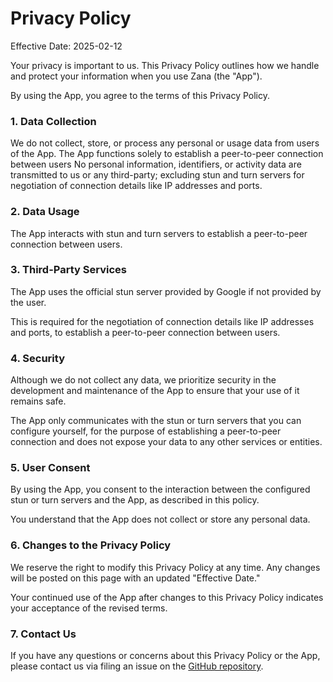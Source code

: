 # Privacy Policy

Effective Date: 2025-02-12

Your privacy is important to us.
This Privacy Policy outlines how we handle and protect your information when you use
Zana (the "App").

By using the App, you agree to the terms of this Privacy Policy.

### 1. Data Collection

We do not collect, store, or process any personal or usage data from users of the App.
The App functions solely to establish a peer-to-peer connection between users
No personal information, identifiers, or activity data are transmitted to us or any third-party;
excluding stun and turn servers for negotiation of connection details like IP addresses and ports.

### 2. Data Usage

The App interacts with stun and turn servers to establish a peer-to-peer connection between users.

### 3. Third-Party Services

The App uses the official stun server provided by Google
if not provided by the user.

This is required for the negotiation of connection details like IP addresses and ports,
to establish a peer-to-peer connection between users.

### 4. Security

Although we do not collect any data,
we prioritize security in the development and maintenance of the App to
ensure that your use of it remains safe.

The App only communicates with the stun or turn servers
that you can configure yourself,
for the purpose of establishing a peer-to-peer connection and
does not expose your data to any other services or entities.

### 5. User Consent

By using the App,
you consent to the interaction between the configured stun or turn servers and the App,
as described in this policy.

You understand that the App does not collect or store any personal data.

### 6. Changes to the Privacy Policy

We reserve the right to modify this Privacy Policy at any time.
Any changes will be posted on this page with an updated "Effective Date."

Your continued use of the App after changes to this Privacy Policy indicates
your acceptance of the revised terms.

### 7. Contact Us

If you have any questions or concerns about this Privacy Policy or the App,
please contact us via filing an issue on the
[GitHub repository](https://github.com/mistweaverco/zana-gui/issues/new).
